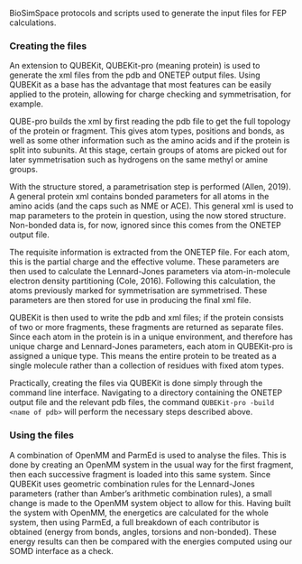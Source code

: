 BioSimSpace protocols and scripts used to generate the input files for FEP calculations. 


### Creating the files

An extension to QUBEKit, QUBEKit-pro (meaning protein) is used to generate the xml files from the pdb and ONETEP output files. Using QUBEKit as a base has the advantage that most features can be easily applied to the protein, allowing for charge checking and symmetrisation, for example.

QUBE-pro builds the xml by first reading the pdb file to get the full topology of the protein or fragment. This gives atom types, positions and bonds, as well as some other information such as the amino acids and if the protein is split into subunits. At this stage, certain groups of atoms are picked out for later symmetrisation such as hydrogens on the same methyl or amine groups. 

With the structure stored, a parametrisation step is performed (Allen, 2019). A general protein xml contains bonded parameters for all atoms in the amino acids (and the caps such as NME or ACE). This general xml is used to map parameters to the protein in question, using the now stored structure. Non-bonded data is, for now, ignored since this comes from the ONETEP output file.

The requisite information is extracted from the ONETEP file. For each atom, this is the partial charge and the effective volume. These parameters are then used to calculate the Lennard-Jones parameters via atom-in-molecule electron density partitioning (Cole, 2016). Following this calculation, the atoms previously marked for symmetrisation are symmetrised. These parameters are then stored for use in producing the final xml file.

QUBEKit is then used to write the pdb and xml files; if the protein consists of two or more fragments, these fragments are returned as separate files. Since each atom in the protein is in a unique environment, and therefore has unique charge and Lennard-Jones parameters, each atom in QUBEKit-pro is assigned a unique type. This means the entire protein to be treated as a single molecule rather than a collection of residues with fixed atom types.

Practically, creating the files via QUBEKit is done simply through the command line interface. Navigating to a directory containing the ONETEP output file and the relevant pdb files, the command `QUBEKit-pro -build <name of pdb>` will perform the necessary steps described above.

### Using the files

A combination of OpenMM and ParmEd is used to analyse the files. This is done by creating an OpenMM system in the usual way for the first fragment, then each successive fragment is loaded into this same system. Since QUBEKit uses geometric combination rules for the Lennard-Jones parameters (rather than Amber’s arithmetic combination rules), a small change is made to the OpenMM system object to allow for this. Having built the system with OpenMM, the energetics are calculated for the whole system, then using ParmEd, a full breakdown of each contributor is obtained (energy from bonds, angles, torsions and non-bonded). These energy results can then be compared with the energies computed using our SOMD interface as a check.
